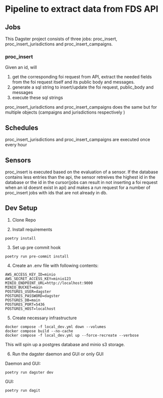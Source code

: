 # Pipeline to extract data from FDS API


## Jobs
This Dagster project consists of three jobs: proc_insert, proc_insert_jurisdictions and proc_insert_campaigns.

### proc_insert
Given an id, will 
1. get the corresponding foi request from API, extract the needed fields from the foi request itself and its public body and messages.
2. generate a sql string to insert/update the foi request, public_body and messages
3. execute these sql strings

proc_insert_jurisdictions and proc_insert_campaigns does the same but for multiple objects (campaigns and jurisdictions respectively
)
## Schedules
proc_insert_jurisdictions and proc_insert_campaigns are executed once every hour

## Sensors
proc_insert is executed based on the evaluation of a sensor. If the database contains less entries than the api, the sensor retreives the highest id in the database or the id in the cursor(jobs can result in not inserting a foi request when an id doesnt exist in api) and makes a run request for a number of proc_insert jobs with ids that are not already in db.

## Dev Setup
1. Clone Repo

2. Install requirements

```
poetry install
```
3. Set up pre commit hook

```
poetry run pre-commit install 
```
4. Create an .env file with following contents:

```
AWS_ACCESS_KEY_ID=minio
AWS_SECRET_ACCESS_KEY=minio123
MINIO_ENDPOINT_URL=http://localhost:9000
MINIO_BUCKET=main
POSTGRES_USER=dagster
POSTGRES_PASSWORD=dagster
POSTGRES_DB=main
POSTGRES_PORT=5436
POSTGRES_HOST=localhost
```

5. Create necessary infrastructure

```
docker compose -f local_dev.yml down --volumes
docker compose build --no-cache
docker compose -f local_dev.yml up --force-recreate --verbose
```

This will spin up a postgres database and minio s3 storage.

6. Run the dagster daemon and GUI or only GUI

Daemon and GUI:
```
poetry run dagster dev
```
GUI:
```
poetry run dagit
```